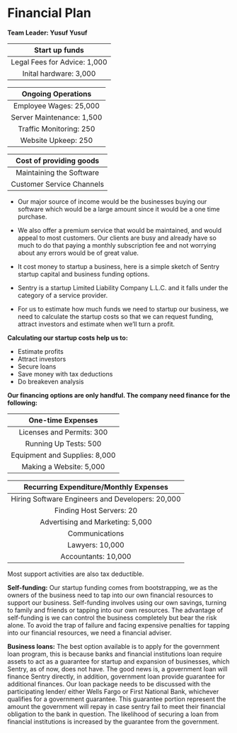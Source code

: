 # Financial Plan

**Team Leader: Yusuf Yusuf**


| Start up funds |
|:--------------:|
| Legal Fees for Advice: 1,000 |
| Inital hardware: 3,000 |

| Ongoing Operations |
| :---------------: |
| Employee Wages: 25,000 |
| Server Maintenance: 1,500 |
| Traffic Monitoring: 250 |
| Website Upkeep: 250 | 

| Cost of providing goods |
| :---------------------: |
| Maintaining the Software |
| Customer Service Channels |

  - Our major source of income would be the businesses buying our software which would be a large amount since it would be a one time purchase.
  - We also offer a premium service that would be maintained, and would appeal to most customers. Our clients are busy and already have so much to do that paying a monthly subscription fee and not worrying about any errors would be of great value. 


  - It cost money to startup a business, here is a simple sketch of Sentry startup capital and business funding options.
  - Sentry is a startup Limited Liability Company L.L.C. and it falls under the category of a service provider.
  - For us to estimate how much funds we need to startup our business, we need to calculate the startup costs so that we can request funding, attract investors and estimate when we’ll turn a profit.
  
__Calculating our startup costs help us to:__

  - Estimate profits
  - Attract investors
  - Secure loans
  - Save money with tax deductions
  - Do breakeven analysis

__Our financing options are only handful. The company need finance for the following:__

| One-time Expenses|
| :----------------: |
| Licenses and Permits: 300 | 
| Running Up Tests: 500 |
| Equipment and Supplies: 8,000 | 
| Making a Website: 5,000 | 

| Recurring Expenditure/Monthly Expenses |
| :---------------------------------------: |
| Hiring Software Engineers and Developers: 20,000 |
| Finding Host Servers: 20 | 
| Advertising and Marketing: 5,000 |
| Communications |
| Lawyers: 10,000 | 
| Accountants: 10,000 | 

Most support activities are also tax deductible. 

__Self-funding:__
  Our startup funding comes from bootstrapping, we as the owners of the business need to tap into our own financial resources to support our business. Self-funding involves using our own savings, turning to family and friends or tapping into our own resources. The advantage of self-funding is we can control the business completely but bear the risk alone. To avoid the trap of failure and facing expensive penalties for tapping into our financial resources, we need a financial adviser.

__Business loans:__
  The best option available is to apply for the government loan program, this is because banks and financial institutions loan require assets to act as a guarantee for startup and expansion of businesses, which Sentry, as of now, does not have. The good news is, a government loan will finance Sentry directly, in addition, government loan provide guarantee for additional finances.
Our loan package needs to be discussed with the participating lender/ either Wells Fargo or First National Bank, whichever qualifies for a government guarantee. This guarantee portion represent the amount the government will repay in case sentry fail to meet their financial obligation to the bank in question. The likelihood of securing a loan from financial institutions is increased by the guarantee from the government.
